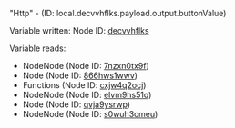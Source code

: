 "Http" - (ID: local.decvvhflks.payload.output.buttonValue)

Variable written:
Node ID: [decvvhflks](../nodes/decvvhflks.md)

Variable reads:
* NodeNode (Node ID: [7nzxn0tx9f](../nodes/7nzxn0tx9f.md))
* Node (Node ID: [866hws1wwv](../nodes/866hws1wwv.md))
* Functions (Node ID: [cxjw4q2ocj](../nodes/cxjw4q2ocj.md))
* NodeNode (Node ID: [elvm9hs51q](../nodes/elvm9hs51q.md))
* Node (Node ID: [qvja9ysrwp](../nodes/qvja9ysrwp.md))
* NodeNode (Node ID: [s0wuh3cmeu](../nodes/s0wuh3cmeu.md))

